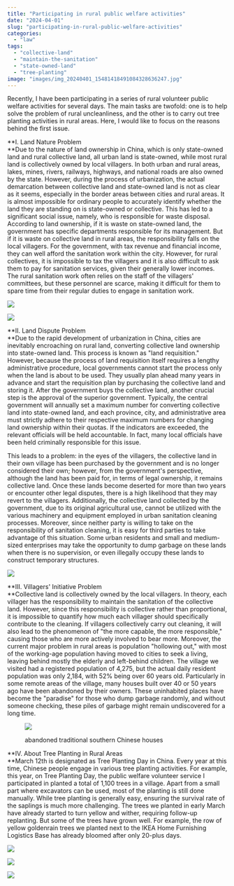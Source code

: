 ```yaml
---
title: "Participating in rural public welfare activities"
date: "2024-04-01"
slug: "participating-in-rural-public-welfare-activities"
categories: 
  - "law"
tags: 
  - "collective-land"
  - "maintain-the-sanitation"
  - "state-owned-land"
  - "tree-planting"
image: "images/img_20240401_15481418491084328636247.jpg"
---
```


Recently, I have been participating in a series of rural volunteer public welfare activities for several days. The main tasks are twofold: one is to help solve the problem of rural uncleanliness, and the other is to carry out tree planting activities in rural areas. Here, I would like to focus on the reasons behind the first issue.

**I. Land Nature Problem  
**Due to the nature of land ownership in China, which is only state-owned land and rural collective land, all urban land is state-owned, while most rural land is collectively owned by local villagers. In both urban and rural areas, lakes, mines, rivers, railways, highways, and national roads are also owned by the state. However, during the process of urbanization, the actual demarcation between collective land and state-owned land is not as clear as it seems, especially in the border areas between cities and rural areas. It is almost impossible for ordinary people to accurately identify whether the land they are standing on is state-owned or collective. This has led to a significant social issue, namely, who is responsible for waste disposal. According to land ownership, if it is waste on state-owned land, the government has specific departments responsible for its management. But if it is waste on collective land in rural areas, the responsibility falls on the local villagers. For the government, with tax revenue and financial income, they can well afford the sanitation work within the city. However, for rural collectives, it is impossible to tax the villagers and it is also difficult to ask them to pay for sanitation services, given their generally lower incomes. The rural sanitation work often relies on the staff of the villagers' committees, but these personnel are scarce, making it difficult for them to spare time from their regular duties to engage in sanitation work.

![](images/img_20240401_15481418491084328636247.jpg)

![](images/img_20240401_1548461740250636159280489.jpg)


  
**II. Land Dispute Problem  
**Due to the rapid development of urbanization in China, cities are inevitably encroaching on rural land, converting collective land ownership into state-owned land. This process is known as "land requisition." However, because the process of land requisition itself requires a lengthy administrative procedure, local governments cannot start the process only when the land is about to be used. They usually plan ahead many years in advance and start the requisition plan by purchasing the collective land and storing it. After the government buys the collective land, another crucial step is the approval of the superior government. Typically, the central government will annually set a maximum number for converting collective land into state-owned land, and each province, city, and administrative area must strictly adhere to their respective maximum numbers for changing land ownership within their quotas. If the indicators are exceeded, the relevant officials will be held accountable. In fact, many local officials have been held criminally responsible for this issue.

This leads to a problem: in the eyes of the villagers, the collective land in their own village has been purchased by the government and is no longer considered their own; however, from the government's perspective, although the land has been paid for, in terms of legal ownership, it remains collective land. Once these lands become deserted for more than two years or encounter other legal disputes, there is a high likelihood that they may revert to the villagers. Additionally, the collective land collected by the government, due to its original agricultural use, cannot be utilized with the various machinery and equipment employed in urban sanitation cleaning processes. Moreover, since neither party is willing to take on the responsibility of sanitation cleaning, it is easy for third parties to take advantage of this situation. Some urban residents and small and medium-sized enterprises may take the opportunity to dump garbage on these lands when there is no supervision, or even illegally occupy these lands to construct temporary structures.

![](images/img_20240401_1548397671122246184351074.jpg)

  
**III. Villagers' Initiative Problem  
**Collective land is collectively owned by the local villagers. In theory, each villager has the responsibility to maintain the sanitation of the collective land. However, since this responsibility is collective rather than proportional, it is impossible to quantify how much each villager should specifically contribute to the cleaning. If villagers collectively carry out cleaning, it will also lead to the phenomenon of "the more capable, the more responsible," causing those who are more actively involved to bear more. Moreover, the current major problem in rural areas is population "hollowing out," with most of the working-age population having moved to cities to seek a living, leaving behind mostly the elderly and left-behind children. The village we visited had a registered population of 4,275, but the actual daily resident population was only 2,184, with 52% being over 60 years old. Particularly in some remote areas of the village, many houses built over 40 or 50 years ago have been abandoned by their owners. These uninhabited places have become the "paradise" for those who dump garbage randomly, and without someone checking, these piles of garbage might remain undiscovered for a long time.

<figure>

![](images/img_20240401_1548252708231281124137807-1024x574.jpg)

<figcaption>

abandoned traditional southern Chinese houses

</figcaption>

</figure>

  
**IV. About Tree Planting in Rural Areas  
**March 12th is designated as Tree Planting Day in China. Every year at this time, Chinese people engage in various tree planting activities. For example, this year, on Tree Planting Day, the public welfare volunteer service I participated in planted a total of 1,100 trees in a village. Apart from a small part where excavators can be used, most of the planting is still done manually. While tree planting is generally easy, ensuring the survival rate of the saplings is much more challenging. The trees we planted in early March have already started to turn yellow and wither, requiring follow-up replanting. But some of the trees have grown well. For example, the row of yellow goldenrain trees we planted next to the IKEA Home Furnishing Logistics Base has already bloomed after only 20-plus days.

![](images/img_20240401_1548073782719642637036405-1024x769.jpg)

![](images/img_20240401_1531178868935473030230057-1024x576.jpg)

![](images/img_20240401_1531397675235984835572855.jpg)

